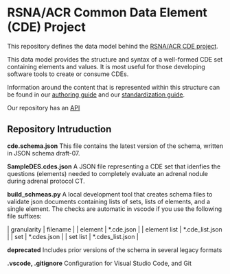 # RSNA/ACR Common Data Element (CDE) Project

This repository defines the data model behind the [RSNA/ACR CDE project](https://radelement.org).

This data model provides the structure and syntax of a well-formed CDE set containing elements and values. It is most useful for those developing software tools to create or consume CDEs. 

Information around the content that is represented within this structure can be found in our [authoring guide](https://radelement.org/about/guides/authoring) and our [standardization guide](https://radelement.org/about/guides/standardization). 

Our repository has an [API](https://radelement.org/about/docs)

## Repository Intruduction
**cde.schema.json**
This file contains the latest version of the schema, written in JSON schema draft-07. 

**SampleDES.cdes.json**
A JSON file representing a CDE set that idenfies the questions (elements) needed to completely evaluate an adrenal nodule during adrenal protocol CT.

**build_schmeas.py**
A local development tool that creates schema files to validate json documents containing lists of sets, lists of elements, and a single element. The checks are automatic in vscode if you use the following file suffixes:

| granularity  | filename         |
| element      | *.cde.json       |
| element list | *.cde_list.json  |
| set          | *.cdes.json      |
| set list     | *.cdes_list.json |

**deprecated**
Includes prior versions of the schema in several legacy formats

**.vscode, .gitignore**
Configuration for Visual Studio Code, and Git